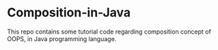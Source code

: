# Composition-in-Java
This repo contains some tutorial code regarding composition concept of OOPS, in Java programming language.
